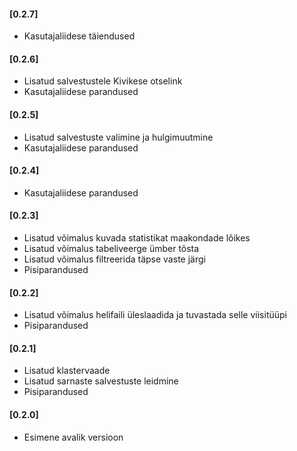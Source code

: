 #### [0.2.7]
- Kasutajaliidese täiendused


#### [0.2.6]
- Lisatud salvestustele Kivikese otselink
- Kasutajaliidese parandused

        
#### [0.2.5]
- Lisatud salvestuste valimine ja hulgimuutmine
- Kasutajaliidese parandused


#### [0.2.4]
- Kasutajaliidese parandused


#### [0.2.3]
- Lisatud võimalus kuvada statistikat maakondade lõikes
- Lisatud võimalus tabeliveerge ümber tõsta
- Lisatud võimalus filtreerida täpse vaste järgi
- Pisiparandused


#### [0.2.2]
- Lisatud võimalus helifaili üleslaadida ja tuvastada selle viisitüüpi 
- Pisiparandused


#### [0.2.1]
- Lisatud klastervaade
- Lisatud sarnaste salvestuste leidmine
- Pisiparandused


#### [0.2.0]
- Esimene avalik versioon
